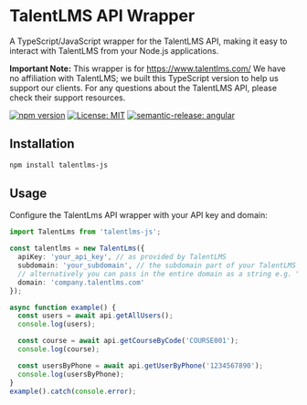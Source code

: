 # TalentLMS API Wrapper

A TypeScript/JavaScript wrapper for the TalentLMS API, making it easy to interact with TalentLMS from your Node.js applications.

**Important Note:**
This wrapper is for https://www.talentlms.com/
We have no affiliation with TalentLMS; we built this TypeScript version to help us support our clients.
For any questions about the TalentLMS API, please check their support resources.

[![npm version](https://badge.fury.io/js/talentlms-js.svg)](https://badge.fury.io/js/talentlms-js)
[![License: MIT](https://img.shields.io/badge/License-MIT-yellow.svg)](https://opensource.org/licenses/MIT)
[![semantic-release: angular](https://img.shields.io/badge/semantic--release-angular-e10079?logo=semantic-release)](https://github.com/semantic-release/semantic-release)
<!-- ![NPM Downloads](https://img.shields.io/npm/dm/talentlms-js) -->

## Installation

```bash
npm install talentlms-js
```

## Usage

Configure the TalentLms API wrapper with your API key and domain:

```typescript
import TalentLms from 'talentlms-js';

const talentlms = new TalentLms({
  apiKey: 'your_api_key', // as provided by TalentLMS
  subdomain: 'your_subdomain', // the subdomain part of your TalentLMS instance e.g. if your instance is at https://company.talentlms.com, then your subdomain is "company"
  // alternatively you can pass in the entire domain as a string e.g. "https://company.talentlms.com"
  domain: 'company.talentlms.com'
});
```

```typescript
async function example() {
  const users = await api.getAllUsers();
  console.log(users);

  const course = await api.getCourseByCode('COURSE001');
  console.log(course);

  const usersByPhone = await api.getUserByPhone('1234567890');
  console.log(usersByPhone);
}
example().catch(console.error);
```
